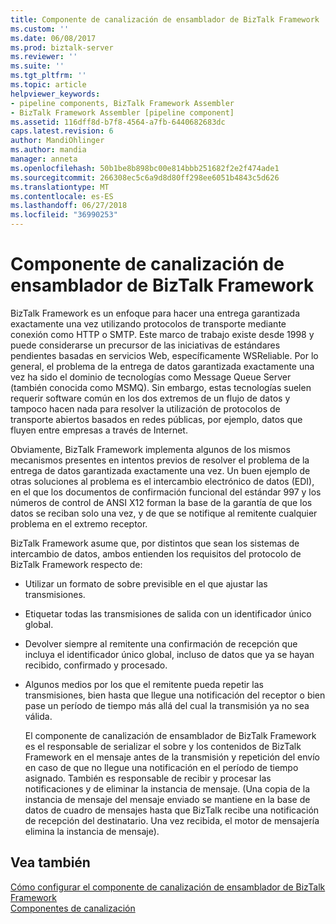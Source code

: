 ```yaml
---
title: Componente de canalización de ensamblador de BizTalk Framework | Microsoft Docs
ms.custom: ''
ms.date: 06/08/2017
ms.prod: biztalk-server
ms.reviewer: ''
ms.suite: ''
ms.tgt_pltfrm: ''
ms.topic: article
helpviewer_keywords:
- pipeline components, BizTalk Framework Assembler
- BizTalk Framework Assembler [pipeline component]
ms.assetid: 116dff8d-b7f8-4564-a7fb-6440682683dc
caps.latest.revision: 6
author: MandiOhlinger
ms.author: mandia
manager: anneta
ms.openlocfilehash: 50b1be8b898bc00e814bbb251682f2e2f474ade1
ms.sourcegitcommit: 266308ec5c6a9d8d80ff298ee6051b4843c5d626
ms.translationtype: MT
ms.contentlocale: es-ES
ms.lasthandoff: 06/27/2018
ms.locfileid: "36990253"
---
```

# <a name="biztalk-framework-assembler-pipeline-component"></a>Componente de canalización de ensamblador de BizTalk Framework
BizTalk Framework es un enfoque para hacer una entrega garantizada exactamente una vez utilizando protocolos de transporte mediante conexión como HTTP o SMTP. Este marco de trabajo existe desde 1998 y puede considerarse un precursor de las iniciativas de estándares pendientes basadas en servicios Web, específicamente WSReliable. Por lo general, el problema de la entrega de datos garantizada exactamente una vez ha sido el dominio de tecnologías como Message Queue Server (también conocida como MSMQ). Sin embargo, estas tecnologías suelen requerir software común en los dos extremos de un flujo de datos y tampoco hacen nada para resolver la utilización de protocolos de transporte abiertos basados en redes públicas, por ejemplo, datos que fluyen entre empresas a través de Internet.  
  
 Obviamente, BizTalk Framework implementa algunos de los mismos mecanismos presentes en intentos previos de resolver el problema de la entrega de datos garantizada exactamente una vez. Un buen ejemplo de otras soluciones al problema es el intercambio electrónico de datos (EDI), en el que los documentos de confirmación funcional del estándar 997 y los números de control de ANSI X12 forman la base de la garantía de que los datos se reciban solo una vez, y de que se notifique al remitente cualquier problema en el extremo receptor.  
  
 BizTalk Framework asume que, por distintos que sean los sistemas de intercambio de datos, ambos entienden los requisitos del protocolo de BizTalk Framework respecto de:  
  
- Utilizar un formato de sobre previsible en el que ajustar las transmisiones.  
  
- Etiquetar todas las transmisiones de salida con un identificador único global.  
  
- Devolver siempre al remitente una confirmación de recepción que incluya el identificador único global, incluso de datos que ya se hayan recibido, confirmado y procesado.  
  
- Algunos medios por los que el remitente pueda repetir las transmisiones, bien hasta que llegue una notificación del receptor o bien pase un período de tiempo más allá del cual la transmisión ya no sea válida.  
  
  El componente de canalización de ensamblador de BizTalk Framework es el responsable de serializar el sobre y los contenidos de BizTalk Framework en el mensaje antes de la transmisión y repetición del envío en caso de que no llegue una notificación en el período de tiempo asignado. También es responsable de recibir y procesar las notificaciones y de eliminar la instancia de mensaje. (Una copia de la instancia de mensaje del mensaje enviado se mantiene en la base de datos de cuadro de mensajes hasta que BizTalk recibe una notificación de recepción del destinatario. Una vez recibida, el motor de mensajería elimina la instancia de mensaje).  
  
## <a name="see-also"></a>Vea también  
 [Cómo configurar el componente de canalización de ensamblador de BizTalk Framework](../core/how-to-configure-the-biztalk-framework-assembler-pipeline-component.md)   
 [Componentes de canalización](../core/pipeline-components.md)